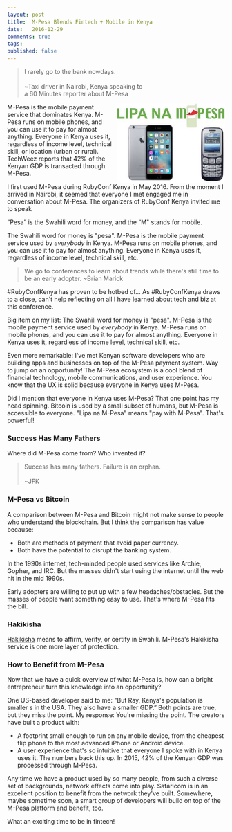 ```yaml
---
layout: post
title:  M-Pesa Blends Fintech + Mobile in Kenya
date:   2016-12-29
comments: true
tags: 
published: false
---
```

>I rarely go to the bank nowdays.<br/>&nbsp;<br/>~Taxi driver in Nairobi, Kenya speaking to<br/>a 60 Minutes reporter about M-Pesa

<img src="/images/lipa_na_m-pesa.jpg" width="250" align="right" style="margin-left:10px;" alt="Lipa Na M-Pesa" title="Lipa Na M-Pesa">
M-Pesa is the mobile payment service that dominates Kenya. M-Pesa runs on mobile phones, and you can use it to pay for almost anything. Everyone in Kenya uses it, regardless of income level, technical skill, or location (urban or rural). TechWeez reports that 42% of the Kenyan GDP is transacted through M-Pesa.
<!--more-->



I first used M-Pesa during RubyConf Kenya in May 2016. From the moment I arrived in Nairobi, it seemed that everyone I met engaged me in conversation about M-Pesa.  The organizers of RubyConf Kenya invited me to speak

“Pesa” is the Swahili word for money, and the “M" stands for mobile.



The Swahili word for money is "pesa". M-Pesa is the mobile payment service used by _everybody_ in Kenya. M-Pesa runs on mobile phones, and you can use it to pay for almost anything. Everyone in Kenya uses it, regardless of income level, technical skill, etc.

>We go to conferences to learn about trends while there's still time to be an early adopter.
~Brian Marick

#RubyConfKenya has proven to be hotbed of...
As ‪#‎RubyConfKenya‬ draws to a close, can't help reflecting on all I have learned about tech and biz at this conference.

Big item on my list: The Swahili word for money is "pesa". M-Pesa is the mobile payment service used by _everybody_ in Kenya. M-Pesa runs on mobile phones, and you can use it to pay for almost anything. Everyone in Kenya uses it, regardless of income level, technical skill, etc.




Even more remarkable: I've met Kenyan software developers who are building apps and businesses on top of the M-Pesa payment system. Way to jump on an opportunity! The M-Pesa ecosystem is a cool blend of financial technology, mobile communications, and user experience. You know that the UX is solid because everyone in Kenya uses M-Pesa.

Did I mention that everyone in Kenya uses M-Pesa? That one point has my head spinning. Bitcoin is used by a small subset of humans, but M-Pesa is accessible to everyone. "Lipa na M-Pesa" means "pay with M-Pesa". That's powerful!

### Success Has Many Fathers
Where did M-Pesa come from? Who invented it? 

>Success has many fathers. Failure is an orphan.<br/>&nbsp;<br/>~JFK

### M-Pesa vs Bitcoin

A comparison between M-Pesa and Bitcoin might not make sense to people who understand the blockchain. But I think the comparison has value because:

* Both are methods of payment that avoid paper currency.
* Both have the potential to disrupt the banking system.

In the 1990s internet, tech-minded people used services like Archie, Gopher, and IRC. But the masses didn't start using the internet until the web hit in the mid 1990s.

Early adopters are willing to put up with a few headaches/obstacles. But the masses of people want something easy to use. That's where M-Pesa fits the bill.

### Hakikisha

[Hakikisha](https://glosbe.com/swh/en/-hakikisha) means to affirm, verify, or certify in Swahili. M-Pesa's Hakikisha service is one more layer of protection.


### How to Benefit from M-Pesa

Now that we have a quick overview of what M-Pesa is, how can a bright entrepreneur turn this knowledge into an opportunity?

One US-based developer said to me: "But Ray, Kenya's population is smaller s in the USA. They also have a smaller GDP.” Both points are true, but they miss the point. 
My response: You're missing the point. The creators have built a product with:
* A footprint small enough to run on any mobile device, from the cheapest flip phone to the most advanced iPhone or Android device.
* A user experience that's so intuitive that everyone I spoke with in Kenya uses it. The numbers back this up. In 2015, 42% of the Kenyan GDP was processed through M-Pesa.

Any time we have a product used by so many people, from such a diverse set of backgrounds, network effects come into play. Safaricom is in an excellent position to benefit from the network they've built. Somewhere, maybe sometime soon, a smart group of developers will build on top of the M-Pesa platform and benefit, too.

What an exciting time to be in fintech!







